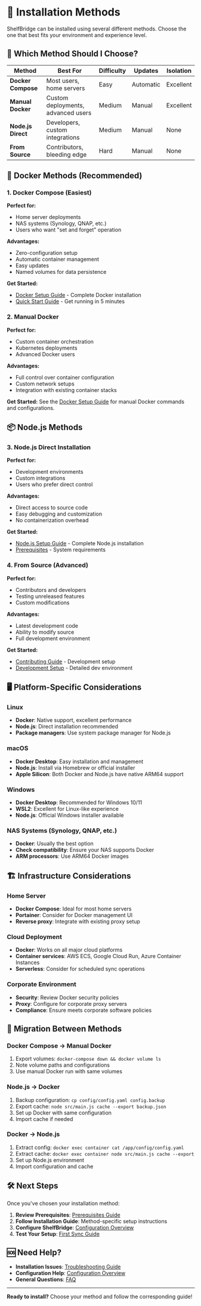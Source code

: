 # 🚀 Installation Methods

ShelfBridge can be installed using several different methods. Choose the one that best fits your environment and experience level.

## 🎯 Which Method Should I Choose?

| Method | Best For | Difficulty | Updates | Isolation |
|--------|----------|------------|---------|-----------|
| **Docker Compose** | Most users, home servers | Easy | Automatic | Excellent |
| **Manual Docker** | Custom deployments, advanced users | Medium | Manual | Excellent |
| **Node.js Direct** | Developers, custom integrations | Medium | Manual | None |
| **From Source** | Contributors, bleeding edge | Hard | Manual | None |

## 🐳 Docker Methods (Recommended)

### 1. Docker Compose (Easiest)

**Perfect for:**
- Home server deployments
- NAS systems (Synology, QNAP, etc.)
- Users who want "set and forget" operation

**Advantages:**
- Zero-configuration setup
- Automatic container management
- Easy updates
- Named volumes for data persistence

**Get Started:**
- [Docker Setup Guide](Docker-Setup.md) - Complete Docker installation
- [Quick Start Guide](Quick-Start.md) - Get running in 5 minutes

### 2. Manual Docker

**Perfect for:**
- Custom container orchestration
- Kubernetes deployments
- Advanced Docker users

**Advantages:**
- Full control over container configuration
- Custom network setups
- Integration with existing container stacks

**Get Started:**
See the [Docker Setup Guide](Docker-Setup.md) for manual Docker commands and configurations.

## 📦 Node.js Methods

### 3. Node.js Direct Installation

**Perfect for:**
- Development environments
- Custom integrations
- Users who prefer direct control

**Advantages:**
- Direct access to source code
- Easy debugging and customization
- No containerization overhead

**Get Started:**
- [Node.js Setup Guide](Node-Setup.md) - Complete Node.js installation
- [Prerequisites](Prerequisites.md) - System requirements

### 4. From Source (Advanced)

**Perfect for:**
- Contributors and developers
- Testing unreleased features
- Custom modifications

**Advantages:**
- Latest development code
- Ability to modify source
- Full development environment

**Get Started:**
- [Contributing Guide](../developer/Contributing.md) - Development setup
- [Development Setup](../developer/Development-Setup.md) - Detailed dev environment

## 🖥️ Platform-Specific Considerations

### Linux
- **Docker**: Native support, excellent performance
- **Node.js**: Direct installation recommended
- **Package managers**: Use system package manager for Node.js

### macOS
- **Docker Desktop**: Easy installation and management
- **Node.js**: Install via Homebrew or official installer
- **Apple Silicon**: Both Docker and Node.js have native ARM64 support

### Windows
- **Docker Desktop**: Recommended for Windows 10/11
- **WSL2**: Excellent for Linux-like experience
- **Node.js**: Official Windows installer available

### NAS Systems (Synology, QNAP, etc.)
- **Docker**: Usually the best option
- **Check compatibility**: Ensure your NAS supports Docker
- **ARM processors**: Use ARM64 Docker images

## 🏗️ Infrastructure Considerations

### Home Server
- **Docker Compose**: Ideal for most home servers
- **Portainer**: Consider for Docker management UI
- **Reverse proxy**: Integrate with existing proxy setup

### Cloud Deployment
- **Docker**: Works on all major cloud platforms
- **Container services**: AWS ECS, Google Cloud Run, Azure Container Instances
- **Serverless**: Consider for scheduled sync operations

### Corporate Environment
- **Security**: Review Docker security policies
- **Proxy**: Configure for corporate proxy servers
- **Compliance**: Ensure meets corporate software policies

## 🔄 Migration Between Methods

### Docker Compose → Manual Docker
1. Export volumes: `docker-compose down && docker volume ls`
2. Note volume paths and configurations
3. Use manual Docker run with same volumes

### Node.js → Docker
1. Backup configuration: `cp config/config.yaml config.backup`
2. Export cache: `node src/main.js cache --export backup.json`
3. Set up Docker with same configuration
4. Import cache if needed

### Docker → Node.js
1. Extract config: `docker exec container cat /app/config/config.yaml`
2. Extract cache: `docker exec container node src/main.js cache --export`
3. Set up Node.js environment
4. Import configuration and cache

## 🛠️ Next Steps

Once you've chosen your installation method:

1. **Review Prerequisites**: [Prerequisites Guide](Prerequisites.md)
2. **Follow Installation Guide**: Method-specific setup instructions
3. **Configure ShelfBridge**: [Configuration Overview](../admin/Configuration-Reference.md)
4. **Test Your Setup**: [First Sync Guide](First-Sync.md)

## 🆘 Need Help?

- **Installation Issues**: [Troubleshooting Guide](../troubleshooting/Troubleshooting-Guide.md)
- **Configuration Help**: [Configuration Overview](../admin/Configuration-Reference.md)
- **General Questions**: [FAQ](../troubleshooting/FAQ.md)

---

**Ready to install?** Choose your method and follow the corresponding guide! 